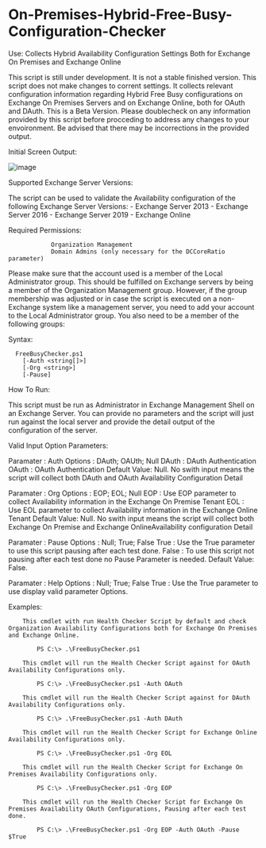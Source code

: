# On-Premises-Hybrid-Free-Busy-Configuration-Checker

Use: Collects Hybrid Availability Configuration Settings Both for Exchange On Premises and Exchange Online  

This script is still under development. It is not a stable finished version.
This script does not make changes to corrent settings. It collects relevant configuration information regarding Hybrid Free Busy configurations on Exchange On Premises Servers and on Exchange Online, both for OAuth and DAuth.
This is a Beta Version. Please doublecheck on any information provided by this script before procceding to address any changes to your envoironment. Be advised that there may be incorrections in the provided output.


Initial Screen Output:

![image](https://user-images.githubusercontent.com/3670637/215355627-ee99b28d-1753-4461-8cef-969340cbc7a3.png)



Supported Exchange Server Versions:

The script can be used to validate the Availability configuration of the following Exchange Server Versions: - Exchange Server 2013 - Exchange Server 2016 - Exchange Server 2019 - Exchange Online



Required Permissions:

                Organization Management
                Domain Admins (only necessary for the DCCoreRatio parameter)


Please make sure that the account used is a member of the Local Administrator group. This should be fulfilled on Exchange servers by being a member of the Organization Management group. However, if the group membership was adjusted or in case the script is executed on a non-Exchange system like a management server, you need to add your account to the Local Administrator group. You also need to be a member of the following groups:

                
Syntax:

      FreeBusyChecker.ps1
        [-Auth <string[]>]
        [-Org <string>]
        [-Pause]
  
  
How To Run:

This script must be run as Administrator in Exchange Management Shell on an Exchange Server. You can provide no parameters and the script will just run against the local server and provide the detail output of the configuration of the server.



Valid Input Option Parameters:

  Paramater          : Auth
    Options          : DAuth; OAUth; Null
        DAuth        : DAuth Authentication
        OAuth        : OAuth Authentication
        Default Value: Null. No swith input means the script will collect both DAuth and OAuth Availability Configuration Detail

  Paramater          : Org
    Options          : EOP; EOL; Null
        EOP          : Use EOP parameter to collect Availability information in the Exchange On Premise Tenant
        EOL          : Use EOL parameter to collect Availability information in the Exchange Online Tenant
        Default Value: Null. No swith input means the script will collect both Exchange On Premise and Exchange OnlineAvailability configuration Detail

  Paramater          : Pause
    Options          : Null; True; False
        True         : Use the True parameter to use this script pausing after each test done.
        False        : To use this script not pausing after each test done no Pause Parameter is needed.
        Default Value: False.

  Paramater          : Help
    Options          : Null; True; False
        True         : Use the True parameter to use display valid parameter Options.



Examples:


        This cmdlet with run Health Checker Script by default and check Organization Availability Configurations both for Exchange On Premises and Exchange Online.

            PS C:\> .\FreeBusyChecker.ps1

        This cmdlet will run the Health Checker Script against for OAuth Availability Configurations only.

            PS C:\> .\FreeBusyChecker.ps1 -Auth OAuth

        This cmdlet will run the Health Checker Script against for DAuth Availability Configurations only.

            PS C:\> .\FreeBusyChecker.ps1 -Auth DAuth

        This cmdlet will run the Health Checker Script for Exchange Online Availability Configurations only.

            PS C:\> .\FreeBusyChecker.ps1 -Org EOL

        This cmdlet will run the Health Checker Script for Exchange On Premises Availability Configurations only.

            PS C:\> .\FreeBusyChecker.ps1 -Org EOP

        This cmdlet will run the Health Checker Script for Exchange On Premises Availability OAuth Configurations, Pausing after each test done.

            PS C:\> .\FreeBusyChecker.ps1 -Org EOP -Auth OAuth -Pause $True
